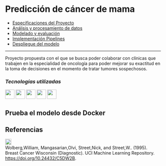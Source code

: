 # Predicción de cáncer de mama

- [Especificaciones del Proyecto](https://github.com/DaColcha/breast-cancer-prediction/blob/e1c77ba57b64ac373abbb37675f545cab42e6ed6/docs/Project-Spec.md)
- [Análisis y procesamiento de datos](https://github.com/DaColcha/breast-cancer-prediction/blob/main/docs/Data-preprocessing.md)
- [Modelado y evaluación](https://github.com/DaColcha/breast-cancer-prediction/blob/main/docs/Model-evaluation.md)
- [Implementación Pipelines](https://github.com/DaColcha/breast-cancer-prediction/blob/main/docs/Pipeline.md)
- [Despliegue del modelo](#despliegue-del-modelo)

<hr>

Proyecto propuesta con el que se busca poder colaborar con clínicas que trabajen en la especialidad de oncología para poder mejorar su exactitud en la toma de decisiones en el momento de tratar tumores sospechosos. 

### *Tecnologías utilizadas*
 <img src="https://img.shields.io/badge/Python-FFD43B?style=for-the-badge&logo=python&logoColor=blue" height=30px> <img src="https://img.shields.io/badge/Jupyter-F37626.svg?&style=for-the-badge&logo=Jupyter&logoColor=white" height=30px>  <img src="https://img.shields.io/badge/Keras-FF0000?style=for-the-badge&logo=keras&logoColor=white" height=30px> <img src="https://img.shields.io/badge/Pandas-2C2D72?style=for-the-badge&logo=pandas&logoColor=white" height=30px> <img src="https://img.shields.io/badge/scikit_learn-F7931E?style=for-the-badge&logo=scikit-learn&logoColor=white" height=30px>

 ## Prueba el modelo desde Docker



## Referencias
<a href="https://archive.ics.uci.edu/dataset/17/breast+cancer+wisconsin+diagnostic"><img src="https://img.shields.io/badge/UC%20Irvine-blue?style=for-the-badge" height=20px /></a> <br/>
Wolberg,William, Mangasarian,Olvi, Street,Nick, and Street,W.. (1995). Breast Cancer Wisconsin (Diagnostic). UCI Machine Learning Repository. https://doi.org/10.24432/C5DW2B.
